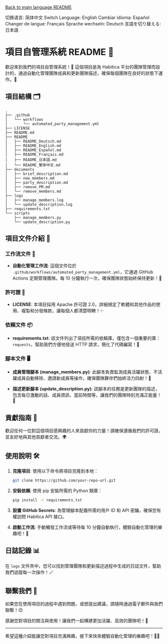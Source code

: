 [Back to main language README](README.md)

切换语言: 简体中文
Switch Language: English
Cambiar idioma: Español
Changer de langue: Français
Sprache wechseln: Deutsch
言語を切り替える: 日本語

# 項目自管理系統 README 🌟

歡迎來到我們的項目自管理系統！🎉 這個項目是為 Habitica 平台的團隊管理而設計的，通過自動化管理團隊成員和更新團隊描述，確保每個團隊在良好的狀態下運作。👏

## 項目結構 🗂️

```
.
├── .github
│   └── workflows
│       └── automated_party_management.yml
├── LICENSE
├── README.md
├── README
│   ├── README_Deutsch.md
│   ├── README_English.md
│   ├── README_Español.md
│   ├── README_Français.md
│   ├── README_日本語.md
│   └── README_繁体中文.md
├── documents
│   ├── brief_description.md
│   ├── new_members.md
│   ├── party_description.md
│   ├── remove_PM.md
│   └── remove_members.md
├── logs
│   ├── manage_members.log
│   └── update_description.log
├── requirements.txt
└── scripts
    ├── manage_members.py
    └── update_description.py
```

## 項目文件介紹 📁

### 工作流文件 🔄
- **自動化管理工作流**: 這個文件位於 `.github/workflows/automated_party_management.yml`，它通過 GitHub Actions 定期管理團隊。每 10 分鐘執行一次，確保團隊狀態始終保持更新！💼

### 許可證 📜
- **LICENSE**: 本項目採用 Apache 許可證 2.0，詳細規定了軟體和其他作品的使用、複製和分發條款，讓每個人都清楚明瞭！✨

### 依賴文件 📦
- **requirements.txt**: 該文件列出了項目所需的依賴庫，僅包含一個重要的庫：`requests`，幫助我們方便地發送 HTTP 請求，簡化了代碼編寫！🚀

### 腳本文件 🖥️
- **成員管理腳本 (manage_members.py)**: 此腳本負責監測成員活躍狀態、不活躍成員自動移除、邀請新成員等操作，確保團隊夥伴們始終活力四射！💪

- **描述更新腳本 (update_description.py)**: 該腳本的任務是更新團隊的描述，包含每日激勵的話、成員資訊、當前時間等，讓我們的團隊時刻充滿正能量！🌈

## 貢獻指南 🤝

歡迎任何一位對這個項目感興趣的人來貢獻你的力量！請確保遵循我們的許可證，並友好地與其他貢獻者交流。🌍

## 使用說明 🛠️

1. **克隆項目**: 使用以下命令將項目克隆到本地：
   ```bash
   git clone https://github.com/your-repo-url.git
   ```

2. **安裝依賴**: 使用 pip 安裝所需的 Python 類庫：
   ```bash
   pip install -r requirements.txt
   ```

3. **設置 GitHub Secrets**: 為管理腳本配置所需的用戶 ID 和 API 密鑰，確保您有權訪問 Habitica API 接口。

4. **啟動工作流**: 手動觸發工作流或等待每 10 分鐘自動執行，體驗自動化管理的樂趣吧！🥳

## 日誌記錄 📊

在 `logs` 文件夾中，您可以找到管理團隊和更新描述過程中生成的日誌文件，幫助我們追蹤每一次操作！🪄

## 聯繫我們 📧

如果您在使用項目的過程中遇到問題，或想提出建議，請隨時通過電子郵件與我們聯繫！😊

感謝您對項目的關注與使用！讓我們一起構建更加活躍、高效的團隊吧！🎊

---

希望這種介紹能讓您對項目充滿興趣，接下來快來體驗自動化管理的樂趣吧！🚀✨